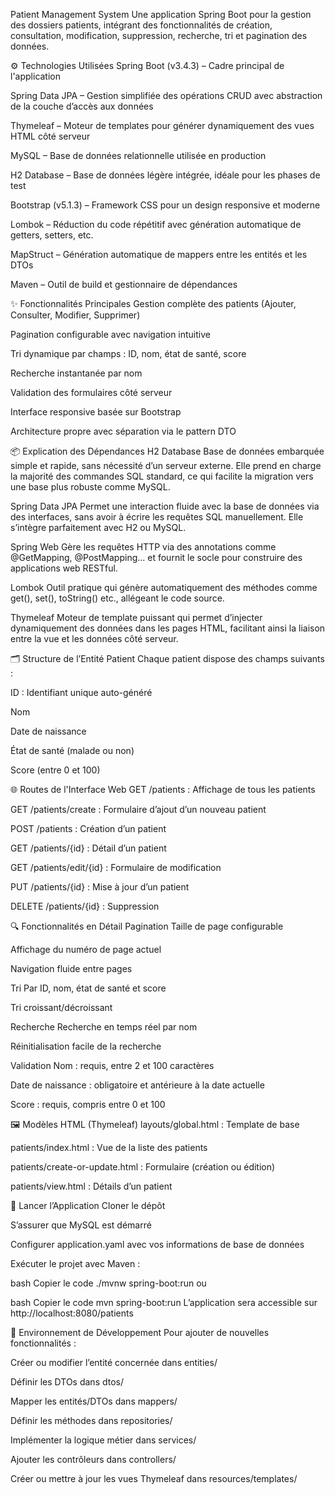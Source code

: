 Patient Management System
Une application Spring Boot pour la gestion des dossiers patients, intégrant des fonctionnalités de création, consultation, modification, suppression, recherche, tri et pagination des données.

⚙️ Technologies Utilisées
Spring Boot (v3.4.3) – Cadre principal de l'application

Spring Data JPA – Gestion simplifiée des opérations CRUD avec abstraction de la couche d’accès aux données

Thymeleaf – Moteur de templates pour générer dynamiquement des vues HTML côté serveur

MySQL – Base de données relationnelle utilisée en production

H2 Database – Base de données légère intégrée, idéale pour les phases de test

Bootstrap (v5.1.3) – Framework CSS pour un design responsive et moderne

Lombok – Réduction du code répétitif avec génération automatique de getters, setters, etc.

MapStruct – Génération automatique de mappers entre les entités et les DTOs

Maven – Outil de build et gestionnaire de dépendances

✨ Fonctionnalités Principales
Gestion complète des patients (Ajouter, Consulter, Modifier, Supprimer)

Pagination configurable avec navigation intuitive

Tri dynamique par champs : ID, nom, état de santé, score

Recherche instantanée par nom

Validation des formulaires côté serveur

Interface responsive basée sur Bootstrap

Architecture propre avec séparation via le pattern DTO

📦 Explication des Dépendances
H2 Database
Base de données embarquée simple et rapide, sans nécessité d’un serveur externe. Elle prend en charge la majorité des commandes SQL standard, ce qui facilite la migration vers une base plus robuste comme MySQL.

Spring Data JPA
Permet une interaction fluide avec la base de données via des interfaces, sans avoir à écrire les requêtes SQL manuellement. Elle s’intègre parfaitement avec H2 ou MySQL.

Spring Web
Gère les requêtes HTTP via des annotations comme @GetMapping, @PostMapping... et fournit le socle pour construire des applications web RESTful.

Lombok
Outil pratique qui génère automatiquement des méthodes comme get(), set(), toString() etc., allégeant le code source.

Thymeleaf
Moteur de template puissant qui permet d’injecter dynamiquement des données dans les pages HTML, facilitant ainsi la liaison entre la vue et les données côté serveur.

🗂️ Structure de l’Entité Patient
Chaque patient dispose des champs suivants :

ID : Identifiant unique auto-généré

Nom

Date de naissance

État de santé (malade ou non)

Score (entre 0 et 100)

🌐 Routes de l'Interface Web
GET /patients : Affichage de tous les patients

GET /patients/create : Formulaire d’ajout d’un nouveau patient

POST /patients : Création d’un patient

GET /patients/{id} : Détail d’un patient

GET /patients/edit/{id} : Formulaire de modification

PUT /patients/{id} : Mise à jour d’un patient

DELETE /patients/{id} : Suppression

🔍 Fonctionnalités en Détail
Pagination
Taille de page configurable

Affichage du numéro de page actuel

Navigation fluide entre pages

Tri
Par ID, nom, état de santé et score

Tri croissant/décroissant

Recherche
Recherche en temps réel par nom

Réinitialisation facile de la recherche

Validation
Nom : requis, entre 2 et 100 caractères

Date de naissance : obligatoire et antérieure à la date actuelle

Score : requis, compris entre 0 et 100

🖼️ Modèles HTML (Thymeleaf)
layouts/global.html : Template de base

patients/index.html : Vue de la liste des patients

patients/create-or-update.html : Formulaire (création ou édition)

patients/view.html : Détails d’un patient

🚀 Lancer l’Application
Cloner le dépôt

S’assurer que MySQL est démarré

Configurer application.yaml avec vos informations de base de données

Exécuter le projet avec Maven :

bash
Copier le code
./mvnw spring-boot:run
ou

bash
Copier le code
mvn spring-boot:run
L’application sera accessible sur http://localhost:8080/patients

🧪 Environnement de Développement
Pour ajouter de nouvelles fonctionnalités :

Créer ou modifier l’entité concernée dans entities/

Définir les DTOs dans dtos/

Mapper les entités/DTOs dans mappers/

Définir les méthodes dans repositories/

Implémenter la logique métier dans services/

Ajouter les contrôleurs dans controllers/

Créer ou mettre à jour les vues Thymeleaf dans resources/templates/

